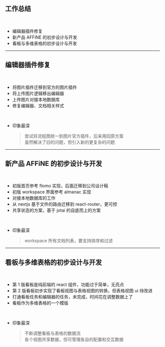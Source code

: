 <!-- section-title: part -->

## 工作总结

<br />

- 编辑器插件修复
- 新产品 AFFiNE 的初步设计与开发
- 看板与多维表格的初步设计与开发

---

## 编辑器插件修复

<br />

- 将图片插件迁移到官方的图片插件
- 将上传图片逻辑移出编辑器
- 上传图片对接本地数据库
- 修复编辑器、文档相关样式

<br />

- 印象最深
  > 尝试将流程图统一到图片官方插件，后来用回原方案  
  > 虽然解决了旧的问题，但引入新的更复杂的问题

---

## 新产品 AFFiNE 的初步设计与开发

<br />

- 初版首页参考 flomo 实现，后面迁移到公司设计稿
- 初版 workspace 界面参考 almanac 实现
- 对接本地数据库的工作
- 从 nextjs 基于文件的路由迁移到 react-router，更可控
- 共享状态的方案，基于 jotai 的自底而上的方案

<br />

- 印象最深
  > workspace 所有文档列表，要支持排序和过滤

---

## 看板与多维表格的初步设计与开发

<br />

- 第 1 版看板是纯前端的 react 组件，功能过于简单，无亮点
- 第 2 版看板初步实现了看板视图与表格视图的转换，但表格视图 ui 待改进
- 打通看板任务和编辑器的任务，未完成，时间花在调整数据上了
- 看板作为多维表格的一个模版

<br />

- 印象最深
  > 不断调整看板与表格的数据流  
  > 各个视图共享数据，但可管理各自的配置和交互数据
